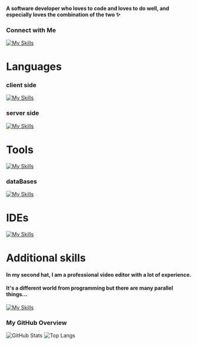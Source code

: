 #### A software developer who loves to code and loves to do well, and especially loves the combination of the two ✨

### Connect with Me
<a href="r0583273805@gmail.com">[![My Skills](https://skillicons.dev/icons?i=gmail&theme=dark)](mailto:r0583273805@gmail.com)</a>
<br>

# Languages 

### client side

[![My Skills](https://skillicons.dev/icons?i=html,css,js,react,angular&perline=7)]()

### server side

[![My Skills](https://skillicons.dev/icons?i=java,nodejs,c,cs,dotnet,cpp,py&perline=9)]()

# Tools 

[![My Skills](https://skillicons.dev/icons?i=gcp,postman,git,github,docker&perline=13)]()
### dataBases
[![My Skills](https://skillicons.dev/icons?i=mongodb,postgres,github,docker&perline=13)]()
# IDEs 

[![My Skills](https://skillicons.dev/icons?i=vscode,visualstudio,eclipse,pycharm&perline=6)]()


# Additional skills 
#### In my second hat, I am a professional video editor with a lot of experience.
#### It's a different world from programming but there are many parallel things...

[![My Skills](https://skillicons.dev/icons?i=pr,ae&perline=6)]()

### My GitHub Overview
![GitHub Stats](https://github-readme-stats.vercel.app/api?username=rachelyWinter&show_icons=true&theme=light)
![Top Langs](https://github-readme-stats.vercel.app/api/top-langs/?username=rachelyWinter&layout=compact&theme=light)
